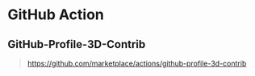 # GitHub Action

## GitHub-Profile-3D-Contrib

> https://github.com/marketplace/actions/github-profile-3d-contrib